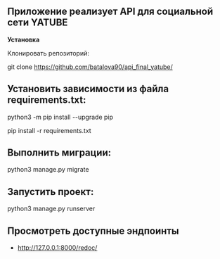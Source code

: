 ## Приложение реализует API для социальной сети YATUBE ##

**Установка**

Клонировать репозиторий:

git clone https://github.com/batalova90/api_final_yatube/

## Установить зависимости из файла requirements.txt: ##
python3 -m pip install --upgrade pip

pip install -r requirements.txt

## Выполнить миграции: ##
python3 manage.py migrate

## Запустить проект: ##
python3 manage.py runserver

## Просмотреть доступные эндпоинты
- http://127.0.0.1:8000/redoc/
